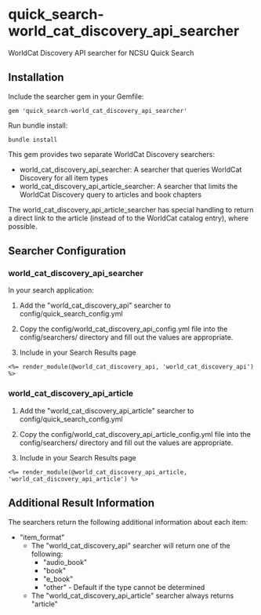 # quick_search-world_cat_discovery_api_searcher

WorldCat Discovery API searcher for NCSU Quick Search

## Installation

Include the searcher gem in your Gemfile:

```
gem 'quick_search-world_cat_discovery_api_searcher'
```

Run bundle install:

```
bundle install
```

This gem provides two separate WorldCat Discovery searchers:

* world_cat_discovery_api_searcher: A searcher that queries WorldCat Discovery
  for all item types
* world_cat_discovery_api_article_searcher: A searcher that limits the
  WorldCat Discovery query to articles and book chapters

The world_cat_discovery_api_article_searcher has special handling to return a
direct link to the article (instead of to the WorldCat catalog entry), where
possible.

## Searcher Configuration

### world_cat_discovery_api_searcher

In your search application:

1) Add the "world_cat_discovery_api" searcher to config/quick_search_config.yml

2) Copy the config/world_cat_discovery_api_config.yml file into the
   config/searchers/ directory and fill out the
   values are appropriate.

3) Include in your Search Results page

```
<%= render_module(@world_cat_discovery_api, 'world_cat_discovery_api') %>
```

### world_cat_discovery_api_article

1) Add the "world_cat_discovery_api_article" searcher to config/quick_search_config.yml

2) Copy the config/world_cat_discovery_api_article_config.yml file into the
   config/searchers/ directory and fill out the
   values are appropriate.

3) Include in your Search Results page

```
<%= render_module(@world_cat_discovery_api_article, 'world_cat_discovery_api_article') %>
```

## Additional Result Information

The searchers return the following additional information about each item:

* "item_format"
  * The "world_cat_discovery_api" searcher will return  one of the following:
    * "audio_book"
    * "book"
    * "e_book"
    * "other" - Default if the type cannot be determined
  * The "world_cat_discovery_api_article" searcher always returns "article"
